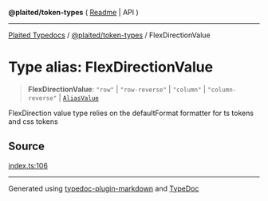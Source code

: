 **@plaited/token-types** ( [Readme](../README.md) \| API )

***

[Plaited Typedocs](../../../modules.md) / [@plaited/token-types](../modules.md) / FlexDirectionValue

# Type alias: FlexDirectionValue

> **FlexDirectionValue**: `"row"` \| `"row-reverse"` \| `"column"` \| `"column-reverse"` \| [`AliasValue`](AliasValue.md)

FlexDirection value type relies on the defaultFormat formatter for ts tokens and css tokens

## Source

[index.ts:106](https://github.com/plaited/plaited/blob/0d4801d/libs/token-types/src/index.ts#L106)

***

Generated using [typedoc-plugin-markdown](https://www.npmjs.com/package/typedoc-plugin-markdown) and [TypeDoc](https://typedoc.org/)
